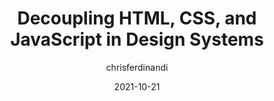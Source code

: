 ---
author: chrisferdinandi
date: 2021-10-21
hidden: true
tags:
  - "@@"
target_url: https://gomakethings.com/decoupling-html-css-and-javascript-in-design-systems/
title: Decoupling HTML, CSS, and JavaScript in Design Systems
---